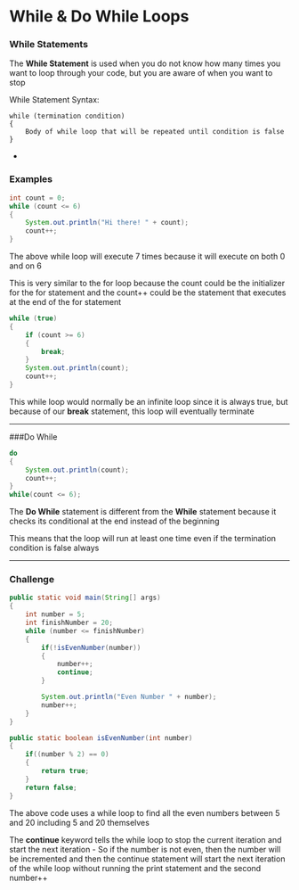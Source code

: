 # While & Do While Loops

### While Statements

The **While Statement** is used when you do not know how many times you want to loop through your code, but you are aware of when you want to stop

While Statement Syntax:

```
while (termination condition)
{
    Body of while loop that will be repeated until condition is false
}
```

-

### Examples

```java
int count = 0;
while (count <= 6)
{
    System.out.println("Hi there! " + count);
    count++;
}
```

The above while loop will execute 7 times because it will execute on both 0 and on 6

This is very similar to the for loop because the count could be the initializer for the for statement and the count++ could be the statement that executes at the end of the for statement

```java
while (true)
{
    if (count >= 6)
    {
        break;
    }
    System.out.println(count);
    count++;
}
```

This while loop would normally be an infinite loop since it is always true, but because of our **break** statement, this loop will eventually terminate

***

###Do While

```java
do
{
    System.out.println(count);
    count++;
}
while(count <= 6);
```

The **Do While** statement is different from the **While** statement because it checks its conditional at the end instead of the beginning

This means that the loop will run at least one time even if the termination condition is false always

***

### Challenge

```java
public static void main(String[] args)
{
    int number = 5;
    int finishNumber = 20;
    while (number <= finishNumber)
    {
        if(!isEvenNumber(number))
        {
            number++;
            continue;
        }

        System.out.println("Even Number " + number);
        number++;
    }
}

public static boolean isEvenNumber(int number)
{
    if((number % 2) == 0)
    {
        return true;
    }
    return false;
}
```

The above code uses a while loop to find all the even numbers between 5 and 20 including 5 and 20 themselves

The **continue** keyword tells the while loop to stop the current iteration and start the next iteration - So if the number is not even, then the number will be incremented and then the continue statement will start the next iteration of the while loop without running the print statement and the second number++
